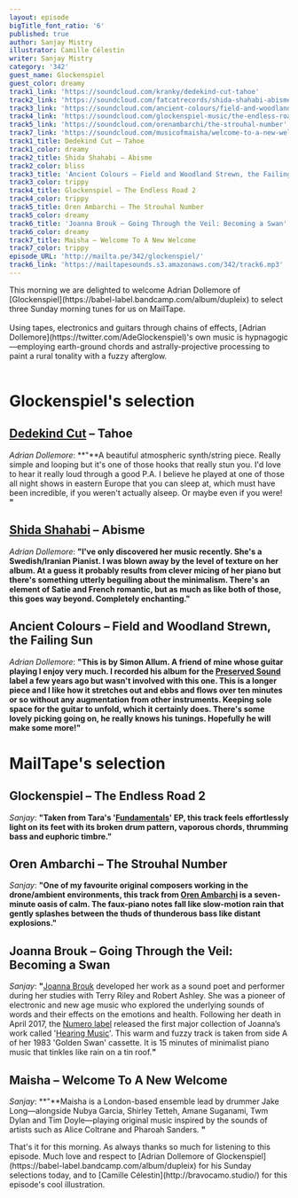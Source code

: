 ```yaml
---
layout: episode
bigTitle_font_ratio: '6'
published: true
author: Sanjay Mistry
illustrator: Camille Célestin
writer: Sanjay Mistry
category: '342'
guest_name: Glockenspiel
guest_color: dreamy
track1_link: 'https://soundcloud.com/kranky/dedekind-cut-tahoe'
track2_link: 'https://soundcloud.com/fatcatrecords/shida-shahabi-abisme'
track3_link: 'https://soundcloud.com/ancient-colours/field-and-woodland-strewn-the'
track4_link: 'https://soundcloud.com/glockenspiel-music/the-endless-road-1'
track5_link: 'https://soundcloud.com/orenambarchi/the-strouhal-number'
track7_link: 'https://soundcloud.com/musicofmaisha/welcome-to-a-new-welcome'
track1_title: Dedekind Cut – Tahoe
track1_color: dreamy
track2_title: Shida Shahabi – Abisme
track2_color: bliss
track3_title: 'Ancient Colours – Field and Woodland Strewn, the Failing Sun'
track3_color: trippy
track4_title: Glockenspiel – The Endless Road 2
track4_color: trippy
track5_title: Oren Ambarchi – The Strouhal Number
track5_color: dreamy
track6_title: 'Joanna Brouk – Going Through the Veil: Becoming a Swan'
track6_color: dreamy
track7_title: Maisha – Welcome To A New Welcome
track7_color: trippy
episode_URL: 'http://mailta.pe/342/glockenspiel/'
track6_link: 'https://mailtapesounds.s3.amazonaws.com/342/track6.mp3'
---
```

<p id="introduction">This morning we are delighted to welcome Adrian Dollemore of [Glockenspiel](https://babel-label.bandcamp.com/album/dupleix) to select three Sunday morning tunes for us on MailTape.
<br><br>
Using tapes, electronics and guitars through chains of effects, [Adrian Dollemore](https://twitter.com/AdeGlockenspiel)'s own music is hypnagogic—employing earth-ground chords and astrally-projective processing to paint a rural tonality with a fuzzy afterglow.<br><br></p>


# Glockenspiel's selection

## [Dedekind Cut](https://soundcloud.com/leebannon/) – Tahoe
_Adrian Dollemore_: **"**A beautiful atmospheric synth/string piece. Really simple and looping but it's one of those hooks that really stun you. I'd love to hear it really loud through a good P.A. I believe he played at one of those all night shows in eastern Europe that you can sleep at, which must have been incredible, if you weren't actually alseep. Or maybe even if you were! **"**

## [Shida Shahabi](https://shidashahabi.com/) – Abisme
_Adrian Dollemore_: **"**I've only discovered her music recently. She's a Swedish/Iranian Pianist. I was blown away by the level of texture on her  album. At a guess it probably results from clever micing of her piano but there's something utterly beguiling about the minimalism. There's an element of Satie and French romantic, but as much as like both of those, this goes way beyond. Completely enchanting.**"**

## Ancient Colours – Field and Woodland Strewn, the Failing Sun
_Adrian Dollemore_: **"**This is by Simon Allum. A friend of mine whose guitar playing I enjoy very much. I recorded his album for the [Preserved Sound](http://www.preservedsound.com/) label a few years ago but wasn't involved with this one. This is a longer piece and I like how it stretches out and ebbs and flows over ten minutes or so without any augmentation from other instruments. Keeping sole space for the guitar to unfold, which it certainly does. There's some lovely picking going on, he really knows his tunings. Hopefully he will make some more!**"**


# MailTape's selection

## Glockenspiel – The Endless Road 2
_Sanjay_: **"**Taken from Tara's '[Fundamentals](https://tararodgers.bandcamp.com/album/fundamentals-ep)' EP, this track feels effortlessly light on its feet with its broken drum pattern, vaporous chords, thrumming bass and euphoric timbre.**"**

## Oren Ambarchi – The Strouhal Number
_Sanjay_: **"**One of my favourite original composers working in the drone/ambient environments, this track from [Oren Ambarchi](https://orenambarchi.com/) is a seven-minute oasis of calm. The faux-piano notes fall like slow-motion rain that gently splashes between the thuds of thunderous bass like distant explosions.**"**

## Joanna Brouk – Going Through the Veil: Becoming a Swan
_Sanjay_: **"**[Joanna Brouk](http://www.joannabrouk.com/) developed her work as a sound poet and performer during her studies with Terry Riley and Robert Ashley. She was a pioneer of electronic and new age music who explored the underlying sounds of words and their effects on the emotions and health. Following her death in April 2017, the [Numero label](http://numerogroup.com/) released the first major collection of Joanna’s work called '[Hearing Music](http://numerogroup.com/products/joanna-brouk-hearing-music)'. This warm and fuzzy track is taken from side A of her 1983 'Golden Swan' cassette. It is 15 minutes of minimalist piano music that tinkles like rain on a tin roof.**"**

## Maisha – Welcome To A New Welcome
_Sanjay_: **"**Maisha is a London-based ensemble lead by drummer Jake Long—alongside Nubya Garcia, 
Shirley Tetteh, Amane Suganami, Twm Dylan and Tim Doyle—playing original music inspired by the sounds of artists such as Alice Coltrane and Pharoah Sanders. **"**


<p id="outroduction">That's it for this morning. As always thanks so much for listening to this episode. Much love and respect to [Adrian Dollemore of Glockenspiel](https://babel-label.bandcamp.com/album/dupleix) for his Sunday selections today, and to [Camille Célestin](http://bravocamo.studio/) for this episode's cool illustration.</p>
